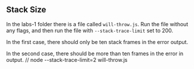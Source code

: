 ## Stack Size

In the labs-1 folder there is a file called `will-throw.js`. Run the file without any flags, and
then run the file with `--stack-trace-limit` set to 200.

In the first case, there should only be ten stack frames in the error output.
 
In the second case, there should be more than ten frames in the error in output.
// node --stack-trace-limit=2 will-throw.js 
